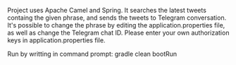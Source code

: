 Project uses Apache Camel and Spring. It searches the latest tweets containg the given phrase, and sends the tweets to Telegram conversation.
It's possible to change the phrase by editing the application.properties file, as well as change the Telegram chat ID. 
Please enter your own authorization keys in application.properties file.

Run by writting in command prompt:
gradle clean bootRun
